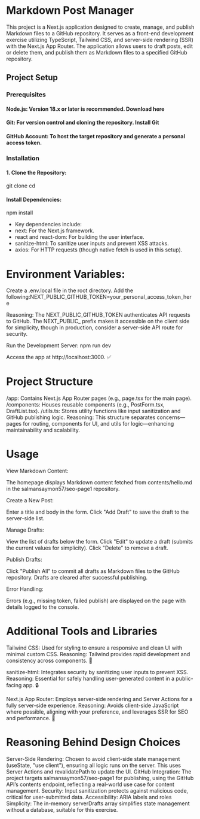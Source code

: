 #  Markdown Post Manager
This project is a Next.js application designed to create, manage, and publish Markdown files to a GitHub repository. It serves as a front-end development exercise utilizing TypeScript, Tailwind CSS, and server-side rendering (SSR) with the Next.js App Router. The application allows users to draft posts, edit or delete them, and publish them as Markdown files to a specified GitHub repository.
## Project Setup
### Prerequisites

#### Node.js: Version 18.x or later is recommended. Download here
#### Git: For version control and cloning the repository. Install Git
#### GitHub Account: To host the target repository and generate a personal access token.

### Installation

#### 1. Clone the Repository:
git clone <your-repository-url>
cd <repository-name>


#### Install Dependencies:
npm install


* Key dependencies include:
* next: For the Next.js framework.
* react and react-dom: For building the user interface.
* sanitize-html: To sanitize user inputs and prevent XSS attacks.
* axios: For HTTP requests (though native fetch is used in this setup).




# Environment Variables:

Create a .env.local file in the root directory.
Add the following:NEXT_PUBLIC_GITHUB_TOKEN=your_personal_access_token_here


Reasoning: The NEXT_PUBLIC_GITHUB_TOKEN authenticates API requests to GitHub. The NEXT_PUBLIC_ prefix makes it accessible on the client side for simplicity, though in production, consider a server-side API route for security.


Run the Development Server:
npm run dev


Access the app at http://localhost:3000. ✅



# Project Structure

/app: Contains Next.js App Router pages (e.g., page.tsx for the main page).
/components: Houses reusable components (e.g., PostForm.tsx, DraftList.tsx).
/utils.ts: Stores utility functions like input sanitization and GitHub publishing logic.
Reasoning: This structure separates concerns—pages for routing, components for UI, and utils for logic—enhancing maintainability and scalability.

# Usage

View Markdown Content:

The homepage displays Markdown content fetched from contents/hello.md in the salmansaymon57/seo-page1 repository.


Create a New Post:

Enter a title and body in the form.
Click "Add Draft" to save the draft to the server-side list.


Manage Drafts:

View the list of drafts below the form.
Click "Edit" to update a draft (submits the current values for simplicity).
Click "Delete" to remove a draft.


Publish Drafts:

Click "Publish All" to commit all drafts as Markdown files to the GitHub repository.
Drafts are cleared after successful publishing.


Error Handling:

Errors (e.g., missing token, failed publish) are displayed on the page with details logged to the console.



# Additional Tools and Libraries

Tailwind CSS: Used for styling to ensure a responsive and clean UI with minimal custom CSS.
Reasoning: Tailwind provides rapid development and consistency across components. 🌟


sanitize-html: Integrates security by sanitizing user inputs to prevent XSS.
Reasoning: Essential for safely handling user-generated content in a public-facing app. 🔒


Next.js App Router: Employs server-side rendering and Server Actions for a fully server-side experience.
Reasoning: Avoids client-side JavaScript where possible, aligning with your preference, and leverages SSR for SEO and performance. 🚀



# Reasoning Behind Design Choices

Server-Side Rendering: Chosen to avoid client-side state management (useState, "use client"), ensuring all logic runs on the server. This uses Server Actions and revalidatePath to update the UI.
GitHub Integration: The project targets salmansaymon57/seo-page1 for publishing, using the GitHub API’s contents endpoint, reflecting a real-world use case for content management.
Security: Input sanitization protects against malicious code, critical for user-submitted data.
Accessibility: ARIA labels and roles
Simplicity: The in-memory serverDrafts array simplifies state management without a database, suitable for this exercise.

